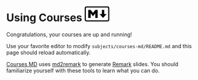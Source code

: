 # Using Courses <img src="./markdown.svg" width=65 height=40 alt="MD">

Congratulations, your courses are up and running!

Use your favorite editor to modify `subjects/courses-md/README.md` and this page
should reload automatically.

[Courses MD][courses-md] uses [md2remark][md2remark] to generate
[Remark][remark] slides. You should familiarize yourself with these tools to
learn what you can do.



[courses-md]: https://github.com/MediaComem/courses-md
[md2remark]: https://github.com/AlphaHydrae/md2remark
[remark]: https://remarkjs.com/#1
